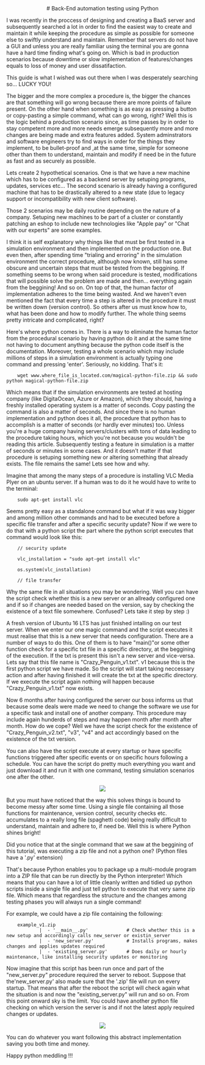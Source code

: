 <center> # Back-End automation testing using Python </center>

I was recently in the proccess of designing and creating a BaaS server and subsequently searched a lot in order to find the easiest way to create and maintain it while keeping the procedure as simple as possible for someone else to swiftly understand and maintain. Remember that servers do not have a GUI and unless you are really familiar using the terminal you are gonna have a hard time finding what's going on. Which is bad in production scenarios because downtime or slow implementation of features/changes equals to loss of money and user dissatifaction.

This guide is what I wished was out there when I was desperately searching so... LUCKY YOU!

The bigger and the more complex a procedure is, the bigger the chances are that something will go wrong because there are more points of failure present. On the other hand when something is as easy as pressing a button or copy-pasting a simple command, what can go wrong, right? Well this is the logic behind a production scenario since, as time passes by in order to stay competent more and more needs emerge subsequently more and more changes are being made and extra features added. System adminstrators and software engineers try to find ways in order for the things they implement, to be bullet-proof and ,at the same time, simple for someone other than them to understand, maintain and modify if need be in the future as fast and as securely as possible.

Lets create 2 hypothetical scenarios. One is that we have a new machine which has to be configured as a backend server by setuping programs, updates, services etc... The second scenario is already having a configured machine that has to be drastically altered to a new state (due to legacy support or incompatibility with new client software).

Those 2 scenarios may be daily routine depending on the nature of a company. Setuping new machines to be part of a cluster or constantly patching an eshop to include new technologies like "Apple pay" or "Chat with our experts" are some examples. 

I think it is self explanatory why things like that must be first tested in a simulation environment and then implemented on the production one. But even then, after spending time "trialing and erroring" in the simulation environment the correct procedure, although now known, still has some obscure and uncertain steps that must be tested from the beggining. If something seems to be wrong when said procedure is tested, modifications that will possible solve the problem are made and then... everything again from the beggining! And so on. On top of that, the human factor of implementation adheres to the time being wasted. And we haven't even mentioned the fact that every time a step is altered in the procedure it must be written down (version control). So others after us must know how to, what has been done and how to modify further. The whole thing seems pretty intricate and complicated, right?

Here's where python comes in. There is a way to eliminate the human factor from the procedural scenario by having python do it and at the same time not having to document anything because the python code itself is the documentation. Moreover, testing a whole scenario which may include millions of steps in a simulation environment is actually typing one command and pressing 'enter'. Seriously, no kidding. That's it:

        wget www.where_file_is_located.com/magical-python-file.zip && sudo python magical-python-file.zip

Which means that if the simulation environments are tested at hosting company (like DigitaOcean, Azure or Amazon), which they should, having a freshly installed operating system is a matter of seconds. Copy pasting the command is also a matter of seconds. And since there is no human implementation and python does it all, the procedure that python has to accomplish is a matter of seconds (or hardly ever minutes) too. Unless you're a huge company having servers/clusters with tons of data leading to the procedure taking hours, which you're not because you wouldn't be reading this article. Subsequently testing a feature in simulation is a matter of seconds or minutes in some cases. And it doesn't matter if that procedure is setuping something new or altering something that already exists. The file remains the same! Lets see how and why.

Imagine that among the many steps of a procedure is installing VLC Media Plyer on an ubuntu server. If a human was to do it he would have to write to the terminal:

        sudo apt-get install vlc
        
Seems pretty easy as a standalone command but what if it was way bigger and among million other commands and had to be executed before a specific file transfer and after a specific security update? Now if we were to do that with a python script the part where the python script executes that command would look like this:
                              
        // security update
                                
        vlc_installation = "sudo apt-get install vlc"
                                
        os.system(vlc_installation)
                                
        // file transfer

Why the same file in all situations you may be wondering. Well you can have the script check whether this is a new server or an allready configured one and if so if changes are needed based on the version, say by checking the existence of a text file somewhere. Confused? Lets take it step by step :)

A fresh version of Ubuntu 16 LTS has just finished intalling on our test server. When we enter our one magic command and the script executes it must realise that this is a new server that needs configuration. There are a number of ways to do this. One of them is to have "main()"or some other function check for a specific txt file in a specific directory, at the beggining of the execution. If the txt is present this isn't a new server and vice-versa. Lets say that this file name is "Crazy_Penguin_v1.txt". v1 because this is the first python script we have made. So the script will start taking neccessary action and after having finished it will create the txt at the specific directory. If we execute the script again nothing will happen because "Crazy_Penguin_v1.txt" now exists.

Now 6 months after having configured the server our boss informs us that because some deals were made we need to change the software we use for a specific task and install one of another company. This procedure may include again hunderds of steps and may happen month after month after month. How do we cope? Well we have the script check for the existence of "Crazy_Penguin_v2.txt", "v3", "v4" and act accordingly based on the existence of the txt version.

You can also have the script execute at every startup or have specific functions triggered after specific events or on specific hours following a schedule. You can have the script do pretty much everything you want and just download it and run it with one command, testing simulation scenarios one after the other. 

<p align="center"><img  src ="https://www.testbytes.net/wp-content/uploads/2018/06/1.jpg" /></p>

But you must have noticed that the way this solves things is bound to become messy after some time. Using a single file containing all those functions for maintenance, version control, security checks etc. accumulates to a really long file (spaghetti code) being really difficult to understand, maintain and adhere to, if need be. Well this is where Python shines bright!

Did you notice that at the single command that we saw at the beggining of this tutorial, was executing a zip file and not a python one? (Python files have a '.py' extension)

That's because Python enables you to package up a multi-module program into a ZIP file that can be run directly by the Python interpreter!
Which means that you can have a lot of little cleanly written and tidied up python scripts inside a single file and just tell python to execute that very same zip file. Which means that regardless the structure and the changes among testing phases you will always run a single command!

For example, we could have a zip file containing the following:

        example_v1.zip
                |  - '__main__.py'              # Check whether this is a new setup and accordingly calls new_server or existin_server
                |  - 'new_server.py'            # Installs programs, makes changes and applies updates required
                |  - 'existing_server.py'       # Does daily or hourly maintenance, like installing security updates or monitoring

Now imagine that this script has been run once and part of the "new_server.py" procedure required the server to reboot. Suppose that  the'new_server.py' also made sure that the '.zip' file will run on every startup. That means that after the reboot the script will check again what the situation is and now the "existing_server.py" will run and so on. From this point onward sky is the limit. You could have another python file checking on which version the server is and if not the latest apply required changes or updates.

<p align="center"><img  src ="https://memegenerator.net/img/instances/60614099/now-witness-the-power-of-our-fully-operational-test-automation-framework.jpg" /></p>

You can do whatever you want following this abstract implementation saving you both time and money.

Happy python meddling !!!

